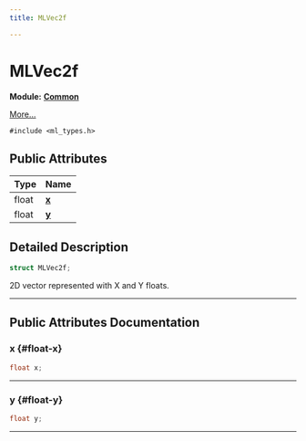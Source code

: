 ```yaml
---
title: MLVec2f

---
```


# MLVec2f

**Module:** **[Common](/versioned_docs/version-14-Jun-2023/api-ref/api/Modules/group___common/group___common.md)**



 [More...](#detailed-description)


`#include <ml_types.h>`

## Public Attributes

| Type           | Name           |
| -------------- | -------------- |
| float | **[x](/versioned_docs/version-14-Jun-2023/api-ref/api/Modules/group___common/struct_m_l_vec2f.md#float-x)**  |
| float | **[y](/versioned_docs/version-14-Jun-2023/api-ref/api/Modules/group___common/struct_m_l_vec2f.md#float-y)**  |

## Detailed Description

```cpp
struct MLVec2f;
```


2D vector represented with X and Y floats. 





-----------
## Public Attributes Documentation

### x {#float-x}

```cpp
float x;
```






-----------

### y {#float-y}

```cpp
float y;
```






-----------

